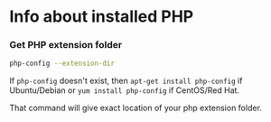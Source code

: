 # Info about installed PHP

### Get PHP extension folder

```bash
php-config --extension-dir
```

If `php-config` doesn't exist, then `apt-get install php-config` if Ubuntu/Debian or `yum install php-config` if CentOS/Red Hat.

That command will give exact location of your php extension folder.

